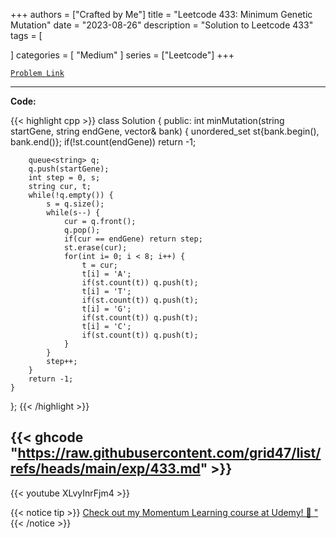 
+++
authors = ["Crafted by Me"]
title = "Leetcode 433: Minimum Genetic Mutation"
date = "2023-08-26"
description = "Solution to Leetcode 433"
tags = [
    
]
categories = [
    "Medium"
]
series = ["Leetcode"]
+++



[`Problem Link`](https://leetcode.com/problems/minimum-genetic-mutation/description/)

---

**Code:**

{{< highlight cpp >}}
class Solution {
public:
    int minMutation(string startGene, string endGene, vector<string>& bank) {
        unordered_set<string> st{bank.begin(), bank.end()};
        if(!st.count(endGene)) return -1;

        queue<string> q;
        q.push(startGene);
        int step = 0, s;
        string cur, t;
        while(!q.empty()) {
            s = q.size();
            while(s--) {
                cur = q.front();
                q.pop();
                if(cur == endGene) return step;
                st.erase(cur);
                for(int i= 0; i < 8; i++) {
                    t = cur;
                    t[i] = 'A';
                    if(st.count(t)) q.push(t);
                    t[i] = 'T';
                    if(st.count(t)) q.push(t);
                    t[i] = 'G';
                    if(st.count(t)) q.push(t);
                    t[i] = 'C';
                    if(st.count(t)) q.push(t);                    
                }
            }
            step++;
        }
        return -1;
    }
};
{{< /highlight >}}

{{< ghcode "https://raw.githubusercontent.com/grid47/list/refs/heads/main/exp/433.md" >}}
---
{{< youtube XLvyInrFjm4 >}}

{{< notice tip >}}
[Check out my Momentum Learning course at Udemy! 🚀 "](https://www.udemy.com/course/blind-75-the-data-structures-and-algorithms-essentials/)
{{< /notice >}}

